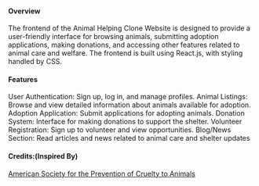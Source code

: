#### Overview
The frontend of the Animal Helping Clone Website is designed to provide a user-friendly interface for browsing animals, submitting adoption applications, making donations, and accessing other features related to animal care and welfare. The frontend is built using React.js, with styling handled by CSS.

#### Features
User Authentication: Sign up, log in, and manage profiles.
Animal Listings: Browse and view detailed information about animals available for adoption.
Adoption Application: Submit applications for adopting animals.
Donation System: Interface for making donations to support the shelter.
Volunteer Registration: Sign up to volunteer and view opportunities.
Blog/News Section: Read articles and news related to animal care and shelter updates

#### Credits:(Inspired By)

[American Society for the Prevention of Cruelty to Animals](https://www.aspca.org/)
